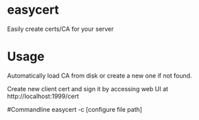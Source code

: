 # easycert
Easily create certs/CA for your server

# Usage
Automatically load CA from disk or create a new one if not found.

Create new client cert and sign it by accessing web UI at http://localhost:1999/cert

#Commandline
easycert -c [configure file path]
